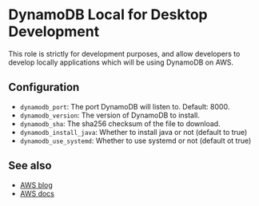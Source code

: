 DynamoDB Local for Desktop Development
======================================

This role is strictly for development purposes, and allow developers
to develop locally applications which will be using DynamoDB on AWS.

Configuration
--------------

* `dynamodb_port`: The port DynamoDB will listen to. Default: 8000.
* `dynamodb_version`: The version of DynamoDB to install.
* `dynamodb_sha`: The sha256 checksum of the file to download.
* `dynamodb_install_java`: Whether to install java or not (default to true)
* `dynamodb_use_systemd`: Whether to use systemd or not (default ot true)

See also
---------

* [AWS blog](http://aws.typepad.com/aws/2013/09/dynamodb-local-for-desktop-development.html)
* [AWS docs](http://docs.aws.amazon.com/amazondynamodb/latest/developerguide/DynamoDBLocal.html)